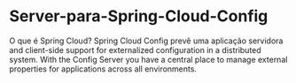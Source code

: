 # Server-para-Spring-Cloud-Config
O que é Spring Cloud?
Spring Cloud Config prevê uma aplicação servidora and client-side support for externalized configuration in a distributed system. With the Config Server you have a central place to manage external properties for applications across all environments. 
